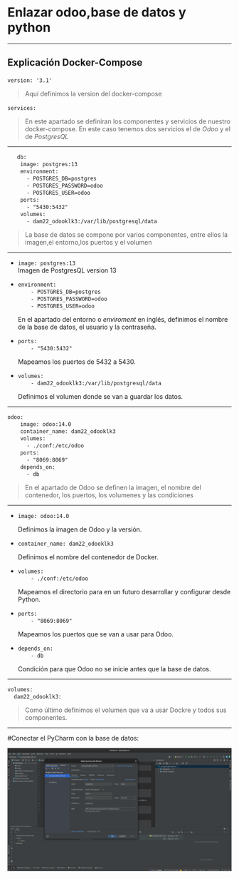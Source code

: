 # Enlazar odoo,base de datos y python

---

## Explicación Docker-Compose

```version: '3.1'```
>Aquí definimos la version del docker-compose

```services:```
>En este apartado se definiran los componentes y servicios de nuestro docker-compose. En este caso tenemos dos servicios
>el de *Odoo* y el de *PostgresQL*
---
```
   db: 
    image: postgres:13
    environment:
      - POSTGRES_DB=postgres
      - POSTGRES_PASSWORD=odoo
      - POSTGRES_USER=odoo
    ports:
      - "5430:5432"
    volumes:
      - dam22_odooklk3:/var/lib/postgresql/data
``` 
 

>La base de datos se compone por varios componentes, entre ellos la imagen,el entorno,los puertos y el volumen
---
* ```image: postgres:13```  
Imagen de PostgresQL version 13
* ```
  environment:
      - POSTGRES_DB=postgres
      - POSTGRES_PASSWORD=odoo
      - POSTGRES_USER=odoo
  ``` 
  En el apartado del entorno o *enviroment* en inglés, definimos el nombre de la base de datos, el usuario y la contraseña.
* ```
  ports:
      - "5430:5432"
  ```
  Mapeamos los puertos de 5432 a 5430.
* ```
  volumes:
      - dam22_odooklk3:/var/lib/postgresql/data
  ```
  Definimos el volumen donde se van a guardar los datos.
---
```
odoo:
    image: odoo:14.0
    container_name: dam22_odooklk3
    volumes:
      - ./conf:/etc/odoo
    ports:
      - "8069:8069"
    depends_on:
      - db
```

> En el apartado de Odoo se definen la imagen, el nombre del contenedor, los puertos, los volumenes y las condiciones
---
* ```
  image: odoo:14.0
  ```
  Definimos la imagen de Odoo y la versión.
* ```
  container_name: dam22_odooklk3
    ```
  Definimos el nombre del contenedor de Docker.
* ```
  volumes:
      - ./conf:/etc/odoo
  ```
  Mapeamos el directorio para en un futuro desarrollar y configurar desde Python.
* ```
  ports:
      - "8069:8069"
  ```
  Mapeamos los puertos que se van a usar para Odoo.
* ```
  depends_on:
      - db
  ```
  Condición para que Odoo no se inicie antes que la base de datos.
---

```
volumes:
  dam22_odooklk3:
  ```

>Como último definimos el volumen que va a usar Dockre y todos sus componentes.
---

#Conectar el PyCharm con la base de datos:

![Conexion](https://github.com/Ikero12/Imagenes/blob/main/Captura%20desde%202023-03-03%2012-03-55.png)
  
